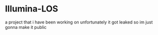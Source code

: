 # Illumina-LOS
a project that i have been working on unfortunately it got leaked so im just gonna make it public 
